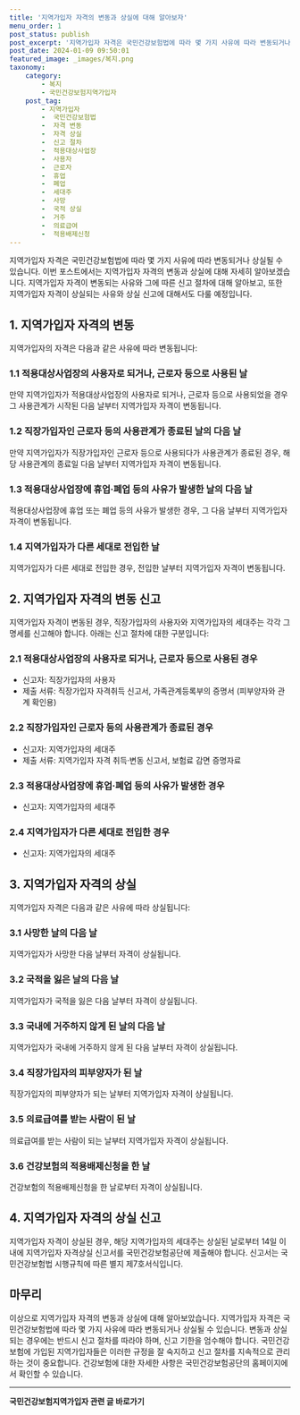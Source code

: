 ```yaml
---
title: '지역가입자 자격의 변동과 상실에 대해 알아보자'
menu_order: 1
post_status: publish
post_excerpt: '지역가입자 자격은 국민건강보험법에 따라 몇 가지 사유에 따라 변동되거나 상실될 수 있습니다. 이번 포스트에서는 지역가입자 자격의 변동과 상실에 대해 자세히 알아보겠습니다. 지역가입자 자격이 변동되는 사유와 그에 따른 신고 절차에 대해 알아보고, 또한 지역가입자 자격이 상실되는 사유와 상실 신고에 대해서도 다룰 예정입니다.'
post_date: 2024-01-09 09:50:01
featured_image: _images/복지.png
taxonomy:
    category:
        - 복지
        - 국민건강보험지역가입자
    post_tag:
        - 지역가입자
        -  국민건강보험법
        -  자격 변동
        -  자격 상실
        -  신고 절차
        -  적용대상사업장
        -  사용자
        -  근로자
        -  휴업
        -  폐업
        -  세대주
        -  사망
        -  국적 상실
        -  거주
        -  의료급여
        -  적용배제신청
---
```




지역가입자 자격은 국민건강보험법에 따라 몇 가지 사유에 따라 변동되거나 상실될 수 있습니다. 이번 포스트에서는 지역가입자 자격의 변동과 상실에 대해 자세히 알아보겠습니다. 지역가입자 자격이 변동되는 사유와 그에 따른 신고 절차에 대해 알아보고, 또한 지역가입자 자격이 상실되는 사유와 상실 신고에 대해서도 다룰 예정입니다.

## 1. 지역가입자 자격의 변동

지역가입자의 자격은 다음과 같은 사유에 따라 변동됩니다:

### 1.1 적용대상사업장의 사용자로 되거나, 근로자 등으로 사용된 날

만약 지역가입자가 적용대상사업장의 사용자로 되거나, 근로자 등으로 사용되었을 경우 그 사용관계가 시작된 다음 날부터 지역가입자 자격이 변동됩니다.

### 1.2 직장가입자인 근로자 등의 사용관계가 종료된 날의 다음 날

만약 지역가입자가 직장가입자인 근로자 등으로 사용되다가 사용관계가 종료된 경우, 해당 사용관계의 종료일 다음 날부터 지역가입자 자격이 변동됩니다.

### 1.3 적용대상사업장에 휴업·폐업 등의 사유가 발생한 날의 다음 날

적용대상사업장에 휴업 또는 폐업 등의 사유가 발생한 경우, 그 다음 날부터 지역가입자 자격이 변동됩니다.

### 1.4 지역가입자가 다른 세대로 전입한 날

지역가입자가 다른 세대로 전입한 경우, 전입한 날부터 지역가입자 자격이 변동됩니다.

## 2. 지역가입자 자격의 변동 신고

지역가입자 자격이 변동된 경우, 직장가입자의 사용자와 지역가입자의 세대주는 각각 그 명세를 신고해야 합니다. 아래는 신고 절차에 대한 구분입니다:

### 2.1 적용대상사업장의 사용자로 되거나, 근로자 등으로 사용된 경우

- 신고자: 직장가입자의 사용자
- 제출 서류: 직장가입자 자격취득 신고서, 가족관계등록부의 증명서 (피부양자와 관계 확인용) 

### 2.2 직장가입자인 근로자 등의 사용관계가 종료된 경우

- 신고자: 지역가입자의 세대주
- 제출 서류: 지역가입자 자격 취득·변동 신고서, 보험료 감면 증명자료

### 2.3 적용대상사업장에 휴업·폐업 등의 사유가 발생한 경우

- 신고자: 지역가입자의 세대주

### 2.4 지역가입자가 다른 세대로 전입한 경우

- 신고자: 지역가입자의 세대주

## 3. 지역가입자 자격의 상실

지역가입자 자격은 다음과 같은 사유에 따라 상실됩니다:

### 3.1 사망한 날의 다음 날

지역가입자가 사망한 다음 날부터 자격이 상실됩니다.

### 3.2 국적을 잃은 날의 다음 날

지역가입자가 국적을 잃은 다음 날부터 자격이 상실됩니다.

### 3.3 국내에 거주하지 않게 된 날의 다음 날

지역가입자가 국내에 거주하지 않게 된 다음 날부터 자격이 상실됩니다.

### 3.4 직장가입자의 피부양자가 된 날

직장가입자의 피부양자가 되는 날부터 지역가입자 자격이 상실됩니다.

### 3.5 의료급여를 받는 사람이 된 날

의료급여를 받는 사람이 되는 날부터 지역가입자 자격이 상실됩니다.

### 3.6 건강보험의 적용배제신청을 한 날

건강보험의 적용배제신청을 한 날로부터 자격이 상실됩니다.

## 4. 지역가입자 자격의 상실 신고

지역가입자 자격이 상실된 경우, 해당 지역가입자의 세대주는 상실된 날로부터 14일 이내에 지역가입자 자격상실 신고서를 국민건강보험공단에 제출해야 합니다. 신고서는 국민건강보험법 시행규칙에 따른 별지 제7호서식입니다.

## 마무리

이상으로 지역가입자 자격의 변동과 상실에 대해 알아보았습니다. 지역가입자 자격은 국민건강보험법에 따라 몇 가지 사유에 따라 변동되거나 상실될 수 있습니다. 변동과 상실되는 경우에는 반드시 신고 절차를 따라야 하며, 신고 기한을 엄수해야 합니다. 국민건강보험에 가입된 지역가입자들은 이러한 규정을 잘 숙지하고 신고 절차를 지속적으로 관리하는 것이 중요합니다. 건강보험에 대한 자세한 사항은 국민건강보험공단의 홈페이지에서 확인할 수 있습니다.
<!-- wp:separator -->
<hr class="wp-block-separator has-alpha-channel-opacity"/>
<!-- /wp:separator -->

<!-- wp:group {"backgroundColor":"base","layout":{"type":"constrained"}} -->
<div class="wp-block-group has-base-background-color has-background"><!-- wp:paragraph {"align":"center","fontSize":"medium"} -->
<p class="has-text-align-center has-large-font-size"><strong>국민건강보험지역가입자 관련 글 바로가기</strong></p>
<!-- /wp:paragraph -->


<!-- wp:latest-posts
{"categories":[{"id":14891,"count":19,"description":"","link":"https://uknowlaw.com/category/%ea%b5%ad%eb%af%bc%ea%b1%b4%ea%b0%95%eb%b3%b4%ed%97%98%ec%a7%80%ec%97%ad%ea%b0%80%ec%9e%85%ec%9e%90/","name":"국민건강보험지역가입자","slug":"국민건강보험지역가입자","taxonomy":"category","parent":0,"meta":[],"_links":{"self":[{"href":"https://uknowlaw.com/wp-json/wp/v2/categories/14891"}],"collection":[{"href":"https://uknowlaw.com/wp-json/wp/v2/categories"}],"about":[{"href":"https://uknowlaw.com/wp-json/wp/v2/taxonomies/category"}],"wp:post_type":[{"href":"https://uknowlaw.com/wp-json/wp/v2/posts?categories=14891"}],"curies":[{"name":"wp","href":"https://api.w.org/{rel}","templated":true}]}}],"postsToShow":100,"excerptLength":28,"postLayout":"grid","columns":2,"featuredImageAlign":"left","featuredImageSizeSlug":"large","fontSize":"small"} /--></div>
<!-- /wp:group -->